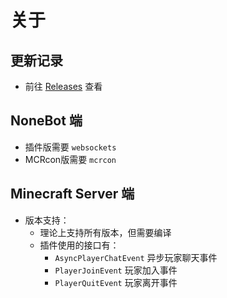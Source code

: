 # 关于

## 更新记录

- 前往 [Releases](https://github.com/17TheWord/nonebot-plugin-mcqq/releases/) 查看

## NoneBot 端

- 插件版需要 `websockets`
- MCRcon版需要 `mcrcon`

## Minecraft Server 端

- 版本支持：
  - 理论上支持所有版本，但需要编译
  - 插件使用的接口有：
    - `AsyncPlayerChatEvent` 异步玩家聊天事件
    - `PlayerJoinEvent` 玩家加入事件
    - `PlayerQuitEvent` 玩家离开事件
